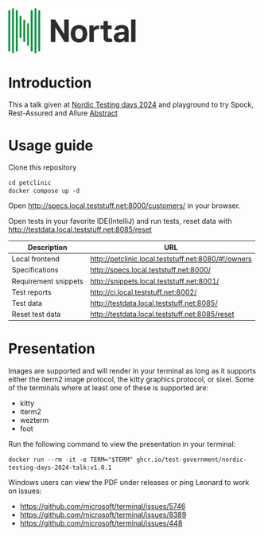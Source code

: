 <img src="Nortal_logo.svg" alt="Nortal logo" width="256px">

# Introduction

This a talk given at [Nordic Testing days 2024](https://ntd2024.sched.com/event/1dcCU/partner-track-you-must-not-use-postman-for-test-automation-according-to-rfc-9225?iframe=no) and playground to try Spock, Rest-Assured and Allure
[Abstract](./presentation/abstract.md)
# Usage guide

Clone this repository

```shell
cd petclinic
docker compose up -d
```

Open http://specs.local.teststuff.net:8000/customers/ in your browser.

Open tests in your favorite IDE(IntelliJ) and run tests, reset data with http://testdata.local.teststuff.net:8085/reset

| Description          | URL                                                 |
|----------------------|-----------------------------------------------------|
| Local frontend       | http://petclinic.local.teststuff.net:8080/#!/owners |
| Specifications       | http://specs.local.teststuff.net:8000/              |
| Requirement snippets | http://snippets.local.teststuff.net:8001/           |
| Test reports         | http://ci.local.teststuff.net:8002/                 |
| Test data            | http://testdata.local.teststuff.net:8085/           |
| Reset test data      | http://testdata.local.teststuff.net:8085/reset      |

# Presentation

Images are supported and will render in your terminal as long as it supports either the iterm2 image protocol, the kitty
graphics protocol, or sixel. Some of the terminals where at least one of these is supported are:

* kitty
* iterm2
* wezterm
* foot

Run the following command to view the presentation in your terminal:

```shell
docker run --rm -it -e TERM="$TERM" ghcr.io/test-government/nordic-testing-days-2024-talk:v1.0.1  
```

Windows users can view the PDF under releases or ping Leonard to work on issues:

* https://github.com/microsoft/terminal/issues/5746
* https://github.com/microsoft/terminal/issues/8389
* https://github.com/microsoft/terminal/issues/448
